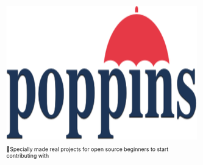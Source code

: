 <img width="500" height="350" src="/logo-poppins-horizontal.png" alt="Awesome">

🙋Specially made real projects for open source beginners to start contributing with
